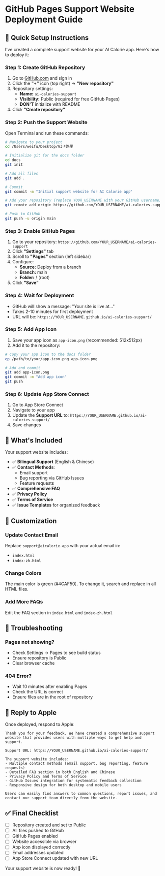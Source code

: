 # GitHub Pages Support Website Deployment Guide

## 🚀 Quick Setup Instructions

I've created a complete support website for your AI Calorie app. Here's how to deploy it:

### Step 1: Create GitHub Repository

1. Go to [GitHub.com](https://github.com) and sign in
2. Click the **"+"** icon (top right) → **"New repository"**
3. Repository settings:
   - **Name:** `ai-calories-support`
   - **Visibility:** Public (required for free GitHub Pages)
   - **DON'T** initialize with README
4. Click **"Create repository"**

### Step 2: Push the Support Website

Open Terminal and run these commands:

```bash
# Navigate to your project
cd /Users/weifu/Desktop/AI卡路里

# Initialize git for the docs folder
cd docs
git init

# Add all files
git add .

# Commit
git commit -m "Initial support website for AI Calorie app"

# Add your repository (replace YOUR_USERNAME with your GitHub username)
git remote add origin https://github.com/YOUR_USERNAME/ai-calories-support.git

# Push to GitHub
git push -u origin main
```

### Step 3: Enable GitHub Pages

1. Go to your repository: `https://github.com/YOUR_USERNAME/ai-calories-support`
2. Click **"Settings"** tab
3. Scroll to **"Pages"** section (left sidebar)
4. Configure:
   - **Source:** Deploy from a branch
   - **Branch:** main
   - **Folder:** / (root)
5. Click **"Save"**

### Step 4: Wait for Deployment

- GitHub will show a message: "Your site is live at..."
- Takes 2-10 minutes for first deployment
- URL will be: `https://YOUR_USERNAME.github.io/ai-calories-support/`

### Step 5: Add App Icon

1. Save your app icon as `app-icon.png` (recommended: 512x512px)
2. Add it to the repository:
```bash
# Copy your app icon to the docs folder
cp /path/to/your/app-icon.png app-icon.png

# Add and commit
git add app-icon.png
git commit -m "Add app icon"
git push
```

### Step 6: Update App Store Connect

1. Go to App Store Connect
2. Navigate to your app
3. Update the **Support URL** to: `https://YOUR_USERNAME.github.io/ai-calories-support/`
4. Save changes

## 📝 What's Included

Your support website includes:

- ✅ **Bilingual Support** (English & Chinese)
- ✅ **Contact Methods**:
  - Email support
  - Bug reporting via GitHub Issues
  - Feature requests
- ✅ **Comprehensive FAQ**
- ✅ **Privacy Policy**
- ✅ **Terms of Service**
- ✅ **Issue Templates** for organized feedback

## 🎨 Customization

### Update Contact Email
Replace `support@aicalorie.app` with your actual email in:
- `index.html`
- `index-zh.html`

### Change Colors
The main color is green (#4CAF50). To change it, search and replace in all HTML files.

### Add More FAQs
Edit the FAQ section in `index.html` and `index-zh.html`

## 🔧 Troubleshooting

### Pages not showing?
- Check Settings → Pages to see build status
- Ensure repository is Public
- Clear browser cache

### 404 Error?
- Wait 10 minutes after enabling Pages
- Check the URL is correct
- Ensure files are in the root of repository

## 📱 Reply to Apple

Once deployed, respond to Apple:

```
Thank you for your feedback. We have created a comprehensive support website that provides users with multiple ways to get help and support.

Support URL: https://YOUR_USERNAME.github.io/ai-calories-support/

The support website includes:
- Multiple contact methods (email support, bug reporting, feature requests)
- Detailed FAQ section in both English and Chinese
- Privacy Policy and Terms of Service
- GitHub Issues integration for systematic feedback collection
- Responsive design for both desktop and mobile users

Users can easily find answers to common questions, report issues, and contact our support team directly from the website.
```

## ✅ Final Checklist

- [ ] Repository created and set to Public
- [ ] All files pushed to GitHub
- [ ] GitHub Pages enabled
- [ ] Website accessible via browser
- [ ] App icon displayed correctly
- [ ] Email addresses updated
- [ ] App Store Connect updated with new URL

Your support website is now ready! 🎉